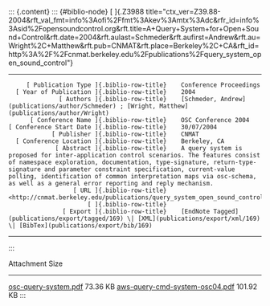 ::: {.content}
::: {#biblio-node}
[ ]{.Z3988
title="ctx_ver=Z39.88-2004&rft_val_fmt=info%3Aofi%2Ffmt%3Akev%3Amtx%3Adc&rfr_id=info%3Asid%2Fopensoundcontrol.org&rft.title=A+Query+System+for+Open+Sound+Control&rft.date=2004&rft.aulast=Schmeder&rft.aufirst=Andrew&rft.au=Wright%2C+Matthew&rft.pub=CNMAT&rft.place=Berkeley%2C+CA&rft_id=http%3A%2F%2Fcnmat.berkeley.edu%2Fpublications%2Fquery_system_open_sound_control"}

  ---------------------------------------------- -- ---------------------------------------------------------------------------------------------------------------------------------------------------------------------------------------------------------------------------------------------------------------------------------------------------------------------------------------------------------------
         [ Publication Type ]{.biblio-row-title}    Conference Proceedings
      [ Year of Publication ]{.biblio-row-title}    2004
                  [ Authors ]{.biblio-row-title}    [Schmeder, Andrew](publications/author/Schmeder) ; [Wright, Matthew](publications/author/Wright)
          [ Conference Name ]{.biblio-row-title}    OSC Conference 2004
    [ Conference Start Date ]{.biblio-row-title}    30/07/2004
                [ Publisher ]{.biblio-row-title}    CNMAT
      [ Conference Location ]{.biblio-row-title}    Berkeley, CA
                 [ Abstract ]{.biblio-row-title}    A query system is proposed for inter-application control scenarios. The features consist of namespace exploration, documentation, type-signature, return-type-signature and parameter constraint specification, current-value polling, identification of common interpretation maps via osc-schema, as well as a general error reporting and reply mechanism.
                      [ URL ]{.biblio-row-title}    <http://cnmat.berkeley.edu/publications/query_system_open_sound_control>
                          [ ]{.biblio-row-title}    
                   [ Export ]{.biblio-row-title}    [EndNote Tagged](publications/export/tagged/169) \| [XML](publications/export/xml/169) \| [BibTex](publications/export/bib/169)
  ---------------------------------------------- -- ---------------------------------------------------------------------------------------------------------------------------------------------------------------------------------------------------------------------------------------------------------------------------------------------------------------------------------------------------------------
:::

  Attachment                                                               Size
  ------------------------------------------------------------------------ -----------
  [osc-query-system.pdf](files/osc-query-system.pdf)                       73.36 KB
  [aws-query-cmd-system-osc04.pdf](files/aws-query-cmd-system-osc04.pdf)   101.92 KB
:::
